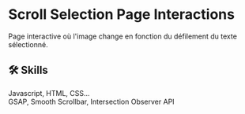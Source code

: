 # Scroll Selection Page Interactions


Page interactive où l'image change en fonction du défilement du texte sélectionné.

## 🛠 Skills
Javascript, HTML, CSS... <br>
GSAP, Smooth Scrollbar, Intersection Observer API